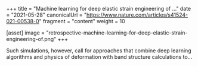+++
title = "Machine learning for deep elastic strain engineering of ..."
date = "2021-05-28"
canonicalUrl = "https://www.nature.com/articles/s41524-021-00538-0"
fragment = "content"
weight = 10

[asset]
    image = "retrospective-machine-learning-for-deep-elastic-strain-engineering-of.png"
+++

Such simulations, however, call for approaches that combine deep learning 
algorithms and physics of deformation with band structure calculations to...
